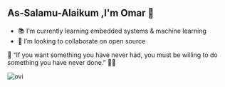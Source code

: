 ## As-Salamu-Alaikum ,I'm Omar 👋



- 📚 I’m currently learning embedded systems & machine learning
- 📌 I’m looking to collaborate on open source




🌌 “If you want something you have never had, you must be willing to do something you have never done.” 💙🚀
<!--
**astro0mar/astro0mar** is a ✨ _special_ ✨ repository because its `README.md` (this file) appears on your GitHub profile.


- 🔭 I’m currently working on ...
- 🤔 I’m looking for help with ...
- 😄 Pronouns: ...
- ⚡ Fun fact: ...
-->


<img src="https://github-readme-stats.vercel.app/api/top-langs?username=astro0mar&show_icons=true&locale=en&layout=compact&theme=chartreuse-dark" alt="ovi" />
